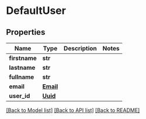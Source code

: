 # DefaultUser

## Properties
Name | Type | Description | Notes
------------ | ------------- | ------------- | -------------
**firstname** | **str** |  | 
**lastname** | **str** |  | 
**fullname** | **str** |  | 
**email** | [**Email**](Email.md) |  | 
**user_id** | [**Uuid**](Uuid.md) |  | 

[[Back to Model list]](../README.md#documentation-for-models) [[Back to API list]](../README.md#documentation-for-api-endpoints) [[Back to README]](../README.md)

